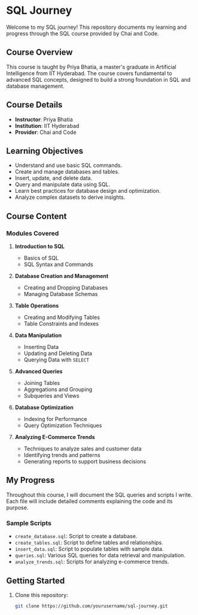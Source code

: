 # SQL Journey

Welcome to my SQL journey! This repository documents my learning and progress through the SQL course provided by Chai and Code.

## Course Overview

This course is taught by Priya Bhatia, a master's graduate in Artificial Intelligence from IIT Hyderabad. The course covers fundamental to advanced SQL concepts, designed to build a strong foundation in SQL and database management.

## Course Details

- **Instructor**: Priya Bhatia
- **Institution**: IIT Hyderabad
- **Provider**: Chai and Code

## Learning Objectives

- Understand and use basic SQL commands.
- Create and manage databases and tables.
- Insert, update, and delete data.
- Query and manipulate data using SQL.
- Learn best practices for database design and optimization.
- Analyze complex datasets to derive insights.

## Course Content

### Modules Covered

1. **Introduction to SQL**
   - Basics of SQL
   - SQL Syntax and Commands

2. **Database Creation and Management**
   - Creating and Dropping Databases
   - Managing Database Schemas

3. **Table Operations**
   - Creating and Modifying Tables
   - Table Constraints and Indexes

4. **Data Manipulation**
   - Inserting Data
   - Updating and Deleting Data
   - Querying Data with `SELECT`

5. **Advanced Queries**
   - Joining Tables
   - Aggregations and Grouping
   - Subqueries and Views

6. **Database Optimization**
   - Indexing for Performance
   - Query Optimization Techniques

7. **Analyzing E-Commerce Trends**
   - Techniques to analyze sales and customer data
   - Identifying trends and patterns
   - Generating reports to support business decisions

## My Progress

Throughout this course, I will document the SQL queries and scripts I write. Each file will include detailed comments explaining the code and its purpose.

### Sample Scripts

- `create_database.sql`: Script to create a database.
- `create_tables.sql`: Script to define tables and relationships.
- `insert_data.sql`: Script to populate tables with sample data.
- `queries.sql`: Various SQL queries for data retrieval and manipulation.
- `analyze_trends.sql`: Scripts for analyzing e-commerce trends.

## Getting Started

1. Clone this repository:
   ```bash
   git clone https://github.com/yourusername/sql-journey.git

